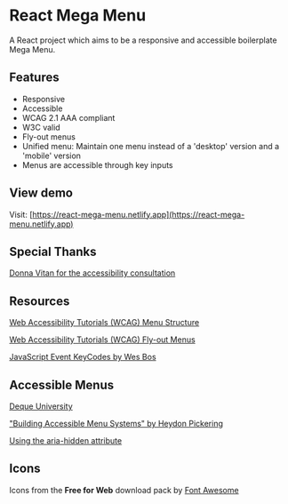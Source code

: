 # React Mega Menu

A React project which aims to be a responsive and accessible boilerplate Mega
Menu.

## Features

- Responsive
- Accessible
- WCAG 2.1 AAA compliant
- W3C valid
- Fly-out menus
- Unified menu: Maintain one menu instead of a 'desktop' version and a 'mobile'
  version
- Menus are accessible through key inputs

## View demo

Visit:
[https://react-mega-menu.netlify.app](https://react-mega-menu.netlify.app)

## Special Thanks

[Donna Vitan for the accessibility consultation](https://donnavitan.com)

## Resources

[Web Accessibility Tutorials (WCAG) Menu Structure](https://www.w3.org/WAI/tutorials/menus/structure/)

[Web Accessibility Tutorials (WCAG) Fly-out Menus](https://www.w3.org/WAI/tutorials/menus/flyout/)

[JavaScript Event KeyCodes by Wes Bos](https://keycode.info/)

## Accessible Menus

[Deque University](https://dequeuniversity.com/)

["Building Accessible Menu Systems" by Heydon Pickering](https://www.smashingmagazine.com/2017/11/building-accessible-menu-systems/)

[Using the aria-hidden attribute](https://developer.mozilla.org/en-US/docs/Web/Accessibility/ARIA/ARIA_Techniques/Using_the_aria-hidden_attribute)

## Icons

Icons from the **Free for Web** download pack by
[Font Awesome](https://fontawesome.com/download)
